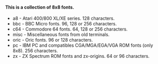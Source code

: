 #### This is a collection of 8x8 fonts.

* a8 - Atari 400/800 XL/XE series. 128 characters.
* bbc - BBC Micro fonts. 96, 128 or 256 characters.
* c64 - Commodore 64 fonts. 64, 128 or 256 characters.
* misc - Miscellaneous fonts from old terminals.
* oric - Oric fonts. 96 or 128 characters.
* pc - IBM PC and compatibles CGA/MGA/EGA/VGA ROM fonts (only 8x8). 256 characters.
* zx - ZX Spectrum ROM fonts and zx-origins. 64 or 96 characters.
